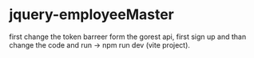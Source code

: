 # jquery-employeeMaster
first change the token barreer form the gorest api, first sign up and than change the code and run -> npm run dev (vite project).
